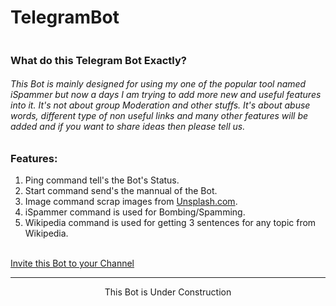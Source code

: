 # TelegramBot

<img scr='pic.png'>

<h3>What do this Telegram Bot Exactly?</h3>
<h6>This Bot is mainly designed for using my one of the popular tool named iSpammer but now a days I am trying to add more new and useful features into it. It's not about group Moderation and other stuffs. It's about abuse words, different type of non useful links and many other features will be added and if you want to share ideas then please tell us.</h6>
<h3>Features:</h3>
<ol>
<li>Ping command tell's the Bot's Status.</li>
<li>Start command send's the mannual of the Bot.</li>
<li>Image command scrap images from <a href='https://unsplash.com/'>Unsplash.com</a>.</li>
<li>iSpammer command is used for Bombing/Spamming.</li>
<li>Wikipedia command is used for getting 3 sentences for any topic from Wikipedia.</li>
</ol>
<br>
<a href='https://telegram.me/MrSp4rX_bot?startgroup=botstart' target=_blank>Invite this Bot to your Channel</a>
<br>
<hr>
<p style='text-align:center;'>This Bot is Under Construction</p>
